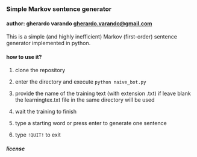 ### Simple Markov sentence generator

#### author: gherardo varando <gherardo.varando@gmail.com>

This is a simple (and highly inefficient) Markov (first-order) sentence
generator implemented in python. 

#### how to use it?

1. clone the repository 

2. enter the directory and execute `python naive_bot.py` 

3. provide the name of the training text (with extension .txt) if leave blank
   the learningtex.txt file in the same directory will be used

4. wait the training to finish

5. type a starting word or press enter to generate one sentence

6. type `!QUIT!` to exit 

##### license 


